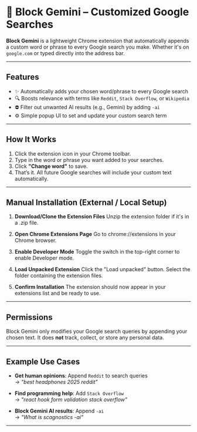 # 🧩 Block Gemini – Customized Google Searches

**Block Gemini** is a lightweight Chrome extension that automatically appends a custom word or phrase to every Google search you make. Whether it's on `google.com` or typed directly into the address bar.

---

## Features

- ✨ Automatically adds your chosen word/phrase to every Google search
- 🔍 Boosts relevance with terms like `Reddit`, `Stack Overflow`, or `Wikipedia`
- ⛔ Filter out unwanted AI results (e.g., Gemini) by adding `-ai`
- ⚙️ Simple popup UI to set and update your custom search term

---

## How It Works

1. Click the extension icon in your Chrome toolbar.
2. Type in the word or phrase you want added to your searches.
3. Click **"Change word"** to save.
4. That’s it. All future Google searches will include your custom text automatically.

---

## Manual Installation (External / Local Setup)

1. **Download/Clone the Extension Files**
Unzip the extension folder if it's in a .zip file.

2. **Open Chrome Extensions Page**
Go to chrome://extensions in your Chrome browser.

3. **Enable Developer Mode**
Toggle the switch in the top-right corner to enable Developer mode.

4. **Load Unpacked Extension**
Click the "Load unpacked" button.
Select the folder containing the extension files.

5. **Confirm Installation**
The extension should now appear in your extensions list and be ready to use.

---

## Permissions

Block Gemini only modifies your Google search queries by appending your chosen text. It does **not** track, collect, or store any personal data.

---

## Example Use Cases

- **Get human opinions**: Append `Reddit` to search queries  
  → _"best headphones 2025 reddit"_

- **Find programming help**: Add `Stack Overflow`  
  → _"react hook form validation stack overflow"_

- **Block Gemini AI results**: Append `-ai`  
  → _"What is scagnostics -ai"_

---

